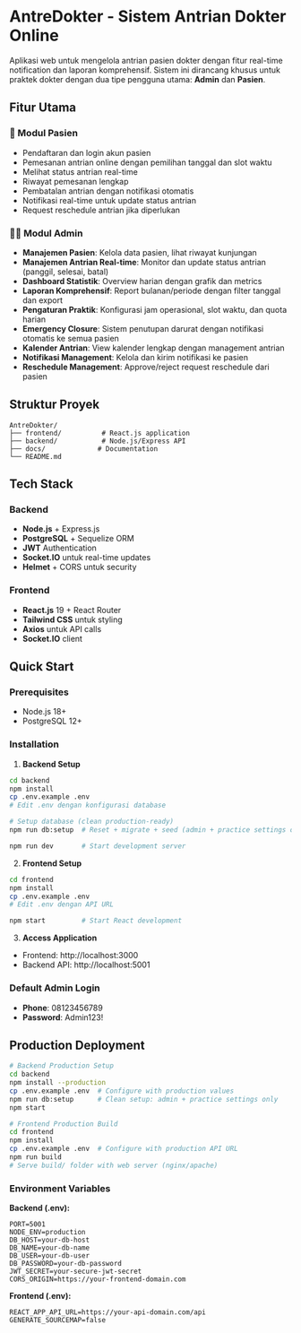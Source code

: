 # AntreDokter - Sistem Antrian Dokter Online

Aplikasi web untuk mengelola antrian pasien dokter dengan fitur real-time notification dan laporan komprehensif. Sistem ini dirancang khusus untuk praktek dokter dengan dua tipe pengguna utama: **Admin** dan **Pasien**.

## Fitur Utama

### 🏥 Modul Pasien
- Pendaftaran dan login akun pasien
- Pemesanan antrian online dengan pemilihan tanggal dan slot waktu
- Melihat status antrian real-time
- Riwayat pemesanan lengkap
- Pembatalan antrian dengan notifikasi otomatis
- Notifikasi real-time untuk update status antrian
- Request reschedule antrian jika diperlukan

### 👨‍💼 Modul Admin
- **Manajemen Pasien**: Kelola data pasien, lihat riwayat kunjungan
- **Manajemen Antrian Real-time**: Monitor dan update status antrian (panggil, selesai, batal)
- **Dashboard Statistik**: Overview harian dengan grafik dan metrics
- **Laporan Komprehensif**: Report bulanan/periode dengan filter tanggal dan export
- **Pengaturan Praktik**: Konfigurasi jam operasional, slot waktu, dan quota harian
- **Emergency Closure**: Sistem penutupan darurat dengan notifikasi otomatis ke semua pasien
- **Kalender Antrian**: View kalender lengkap dengan management antrian
- **Notifikasi Management**: Kelola dan kirim notifikasi ke pasien
- **Reschedule Management**: Approve/reject request reschedule dari pasien

## Struktur Proyek

```
AntreDokter/
├── frontend/          # React.js application
├── backend/           # Node.js/Express API
├── docs/             # Documentation
└── README.md
```

## Tech Stack

### Backend
- **Node.js** + Express.js
- **PostgreSQL** + Sequelize ORM
- **JWT** Authentication
- **Socket.IO** untuk real-time updates
- **Helmet** + CORS untuk security

### Frontend
- **React.js** 19 + React Router
- **Tailwind CSS** untuk styling
- **Axios** untuk API calls
- **Socket.IO** client

## Quick Start

### Prerequisites
- Node.js 18+
- PostgreSQL 12+

### Installation

1. **Backend Setup**
```bash
cd backend
npm install
cp .env.example .env
# Edit .env dengan konfigurasi database

# Setup database (clean production-ready)
npm run db:setup  # Reset + migrate + seed (admin + practice settings only)

npm run dev       # Start development server
```

2. **Frontend Setup**
```bash
cd frontend
npm install
cp .env.example .env
# Edit .env dengan API URL

npm start         # Start React development
```

3. **Access Application**
- Frontend: http://localhost:3000
- Backend API: http://localhost:5001

### Default Admin Login
- **Phone**: 08123456789
- **Password**: Admin123!

## Production Deployment

```bash
# Backend Production Setup
cd backend
npm install --production
cp .env.example .env  # Configure with production values
npm run db:setup      # Clean setup: admin + practice settings only
npm start

# Frontend Production Build
cd frontend
npm install
cp .env.example .env  # Configure with production API URL
npm run build
# Serve build/ folder with web server (nginx/apache)
```

### Environment Variables

**Backend (.env):**
```
PORT=5001
NODE_ENV=production
DB_HOST=your-db-host
DB_NAME=your-db-name
DB_USER=your-db-user
DB_PASSWORD=your-db-password
JWT_SECRET=your-secure-jwt-secret
CORS_ORIGIN=https://your-frontend-domain.com
```

**Frontend (.env):**
```
REACT_APP_API_URL=https://your-api-domain.com/api
GENERATE_SOURCEMAP=false
```